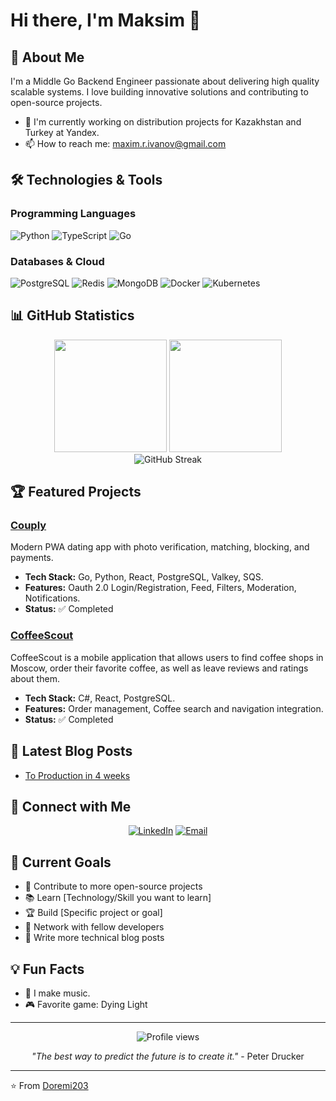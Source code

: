 # Hi there, I'm Maksim 👋

<!-- 
🎯 Customization Tips:
- Replace [Your Name] with your actual name
- Update the title/role to match your profession
- Add your own technologies, projects, and contact information
- Customize the fun facts and personal touches
- Update social media links and contact methods
-->

## 🚀 About Me

I'm a Middle Go Backend Engineer passionate about delivering high quality scalable systems. I love building innovative solutions and contributing to open-source projects.

- 🔭 I'm currently working on distribution projects for Kazakhstan and Turkey at Yandex.
- 📫 How to reach me: maxim.r.ivanov@gmail.com

## 🛠️ Technologies & Tools

### Programming Languages
![Python](https://img.shields.io/badge/-Python-3776AB?style=flat-square&logo=python&logoColor=white)
![TypeScript](https://img.shields.io/badge/-TypeScript-3178C6?style=flat-square&logo=typescript&logoColor=white)
![Go](https://img.shields.io/badge/go-%2300ADD8.svg?style=for-the-badge&logo=go&logoColor=white)

### Databases & Cloud
![PostgreSQL](https://img.shields.io/badge/-PostgreSQL-336791?style=flat-square&logo=postgresql&logoColor=white)
![Redis](https://img.shields.io/badge/redis-%23DD0031.svg?style=for-the-badge&logo=redis&logoColor=white)
![MongoDB](https://img.shields.io/badge/-MongoDB-47A248?style=flat-square&logo=mongodb&logoColor=white)
![Docker](https://img.shields.io/badge/-Docker-2496ED?style=flat-square&logo=docker&logoColor=white)
![Kubernetes](https://img.shields.io/badge/-Kubernetes-326CE5?style=flat-square&logo=kubernetes&logoColor=white)

## 📊 GitHub Statistics

<div align="center">
  <img height="180em" src="https://github-readme-stats.vercel.app/api?username=Doremi203&show_icons=true&theme=tokyonight&include_all_commits=true&count_private=true"/>
  <img height="180em" src="https://github-readme-stats.vercel.app/api/top-langs/?username=Doremi203&layout=compact&langs_count=7&theme=tokyonight"/>
</div>

<div align="center">
  <img src="https://github-readme-streak-stats.herokuapp.com/?user=Doremi203&theme=tokyonight" alt="GitHub Streak"/>
</div>

## 🏆 Featured Projects

### [Couply](https://github.com/Doremi203/couply)
Modern PWA dating app with photo verification, matching, blocking, and payments.
- **Tech Stack:** Go, Python, React, PostgreSQL, Valkey, SQS.
- **Features:** Oauth 2.0 Login/Registration, Feed, Filters, Moderation, Notifications.
- **Status:** ✅ Completed

### [CoffeeScout](https://github.com/Doremi203/CoffeeScout)
CoffeeScout is a mobile application that allows users to find coffee shops in Moscow, order their favorite coffee, as well as leave reviews and ratings about them.
- **Tech Stack:** C#, React, PostgreSQL.
- **Features:** Order management, Coffee search and navigation integration.
- **Status:** ✅ Completed 

## 📝 Latest Blog Posts
<!-- BLOG-POST-LIST:START -->
<!-- This section can be auto-updated with GitHub Actions -->
- [To Production in 4 weeks]([https://yourblog.com/post1](https://www.linkedin.com/posts/maxim-doremi_golang-backend-serverless-activity-7365128183626506240-pwXj?utm_source=share&utm_medium=member_desktop&rcm=ACoAAEagskEBPfk7q7djbPXTfv8D0iPvpFkZz1g))
<!-- BLOG-POST-LIST:END -->

## 🤝 Connect with Me

<div align="center">
  
[![LinkedIn](https://img.shields.io/badge/-LinkedIn-0077B5?style=for-the-badge&logo=linkedin&logoColor=white)](www.linkedin.com/in/maxim-doremi)
[![Email](https://img.shields.io/badge/-Email-D14836?style=for-the-badge&logo=gmail&logoColor=white)](mailto:maxim.r.ivanov@gmail.com)

</div>

## 🎯 Current Goals

- 🌟 Contribute to more open-source projects
- 📚 Learn [Technology/Skill you want to learn]
- 🏆 Build [Specific project or goal]
- 🤝 Network with fellow developers
- 📝 Write more technical blog posts

## 💡 Fun Facts

- 🎸 I make music.
- 🎮 Favorite game: Dying Light

---

<div align="center">
  <img src="https://komarev.com/ghpvc/?username=Doremi203&color=blue&style=flat-square&label=Profile+Views" alt="Profile views"/>
</div>

<div align="center">
  
*"The best way to predict the future is to create it."* - Peter Drucker

</div>

---

⭐️ From [Doremi203](https://github.com/Doremi203)
